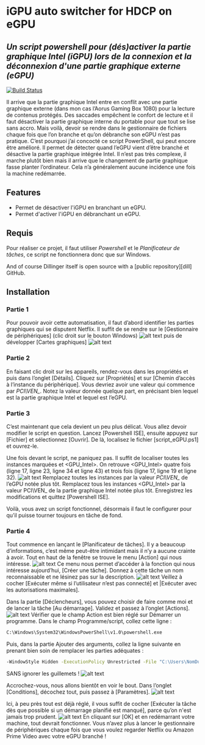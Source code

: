 # iGPU auto switcher for HDCP on eGPU
## _Un script powershell pour (dés)activer la partie graphique Intel (iGPU) lors de la connexion et la déconnexion d'une partie graphique externe (eGPU)_



[![Build Status](https://travis-ci.org/joemccann/dillinger.svg?branch=master)](https://travis-ci.org/joemccann/dillinger)

Il arrive que la partie graphique Intel entre en conflit avec une partie graphique externe (dans mon cas l’Aorus Gaming Box 1080) pour la lecture de contenus protégés. Des saccades empêchent le confort de lecture et il faut désactiver la partie graphique interne du portable pour que tout se lise sans accro. 
Mais voilà, devoir se rendre dans le gestionnaire de fichiers chaque fois que l’on branche et qu’on débranche son eGPU n’est pas pratique. 
C’est pourquoi j’ai concocté ce script PowerShell, qui peut encore être amélioré. Il permet de détecter quand l’eGPU vient d’être branché et désactive la partie graphique intégrée Intel. 
Il n’est pas très complexe, il marche plutôt bien mais il arrive que le changement de partie graphique fasse planter l’ordinateur. Cela n’a généralement aucune incidence une fois la machine redémarrée.

## Features

- Permet de désactiver l'iGPU en branchant un eGPU.
- Permet d'activer l'iGPU en débranchant un eGPU.

## Requis

Pour réaliser ce projet, il faut utiliser *Powershell* et le *Planificateur de tâches*, ce script ne fonctionnera donc que sur Windows.


And of course Dillinger itself is open source with a [public repository][dill] GitHub.

## Installation
### Partie 1
Pour pouvoir avoir cette automatisation, il faut d’abord identifier les parties graphiques qui se disputent Netflix. Il suffit de se rendre sur le [Gestionnaire de périphériques] (clic droit sur le bouton Windows)
![alt text](https://github.com/BigbyMax/Script-HDCP-eGPU/main/images/gdp.jpg?raw=true)
puis de développer [Cartes graphiques] 
![alt text](https://github.com/BigbyMax/Script-HDCP-eGPU/main/images/gdp2.jpg?raw=true)

### Partie 2 
En faisant clic droit sur les appareils, rendez-vous dans les propriétés et puis dans l’onglet [Détails]. Cliquez sur [Propriétés] et sur [Chemin d’accès à l’instance du périphérique]. Vous devriez avoir une valeur qui commence par *PCI\VEN_*. Notez la valeur donnée quelque part, en précisant bien lequel est la partie graphique Intel et lequel est l’eGPU. 

### Partie 3
C’est maintenant que cela devient un peu plus délicat. Vous allez devoir modifier le script en question. Lancez [Powershell ISE], ensuite appuyez sur [Fichier] et sélectionnez [Ouvrir]. De là, localisez le fichier [script_eGPU.ps1] et ouvrez-le. 

Une fois devant le script, ne paniquez pas. Il suffit de localiser toutes les instances marquées <eGPU> et <GPU_Intel>. On retrouve <GPU_Intel> quatre fois (ligne 17, ligne 23, ligne 34 et ligne 43) et <eGPU> trois fois (ligne 17, ligne 19 et ligne 32).
![alt text](https://github.com/BigbyMax/Script-HDCP-eGPU/main/images/ps.jpg?raw=true)
Remplacez toutes les instances <eGPU> par la valeur *PCI\VEN_* de l’eGPU notée plus tôt. Remplacez tous les instances <GPU_Intel> par la valeur PCI\VEN_ de la partie graphique Intel notée plus tôt. Enregistrez les modifications et quittez [Powershell ISE].

Voilà, vous avez un script fonctionnel, désormais il faut le configurer pour qu’il puisse tourner toujours en tâche de fond. 

### Partie 4
Tout commence en lançant le [Planificateur de tâches]. Il y a beaucoup d’informations, c’est même peut-être intimidant mais il n’y a aucune crainte à avoir. Tout en haut de la fenêtre se trouve le menu [Action] qui nous intéresse. 
![alt text](https://github.com/BigbyMax/Script-HDCP-eGPU/main/images/pdt.jpg?raw=true)
Ce menu nous permet d’accéder à la fonction qui nous intéresse aujourd’hui, [Créer une tâche]. Donnez à cette tâche un nom reconnaissable et ne lésinez pas sur la description. 
![alt text](https://github.com/BigbyMax/Script-HDCP-eGPU/main/images/pdt2.jpg?raw=true)
Veillez à cocher [Exécuter même si l’utilisateur n’est pas connecté] et |Exécuter avec les autorisations maximales].

Dans la partie [Déclencheurs], vous pouvez choisir de faire comme moi et de lancer la tâche [Au démarrage]. Validez et passez à l’onglet [Actions].
![alt text](https://github.com/BigbyMax/Script-HDCP-eGPU/main/images/pdt3.jpg?raw=true)
Vérifier que le champ Action est bien réglé sur Démarrer un programme. Dans le champ Programme/script, collez cette ligne :
```sh
C:\Windows\System32\WindowsPowerShell\v1.0\powershell.exe
```
Puis, dans la partie Ajouter des arguments, collez la ligne suivante en prenant bien soin de remplacer les parties adéquates :
```sh
-WindowStyle Hidden -ExecutionPolicy Unrestricted -File "C:\Users\NomDuUser\CheminJusqu’auScript\script_eGPU.ps1" 
```
SANS ignorer les guillemets !
![alt text](https://github.com/BigbyMax/Script-HDCP-eGPU/main/images/pdt4.jpg?raw=true)

Accrochez-vous, nous allons bientôt en voir le bout. Dans l’onglet [Conditions], décochez tout, puis passez à [Paramètres].
![alt text](https://github.com/BigbyMax/Script-HDCP-eGPU/main/images/pdt5.jpg?raw=true)

Ici, à peu près tout est déjà réglé, il vous suffit de cocher [Exécuter la tâche dès que possible si un démarrage planifié est manqué], parce qu’on n'est jamais trop prudent. 
![alt text](https://github.com/BigbyMax/Script-HDCP-eGPU/main/images/pdt6.jpg?raw=true)
En cliquant sur [OK] et en redémarrant votre machine, tout devrait fonctionner. Vous n’avez plus à lancer le gestionnaire de périphériques chaque fois que vous voulez regarder Netflix ou Amazon Prime Video avec votre eGPU branché !
